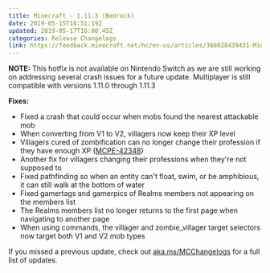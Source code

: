```yaml
---
title: Minecraft - 1.11.3 (Bedrock)
date: 2019-05-15T16:51:19Z
updated: 2019-05-17T16:00:45Z
categories: Release Changelogs
link: https://feedback.minecraft.net/hc/en-us/articles/360028439431-Minecraft-1-11-3-Bedrock
---
```


**NOTE:** This hotfix is not available on Nintendo Switch as we are still working on addressing several crash issues for a future update. Multiplayer is still compatible with versions 1.11.0 through 1.11.3

**Fixes:**

- Fixed a crash that could occur when mobs found the nearest attackable mob
- When converting from V1 to V2, villagers now keep their XP level
- Villagers cured of zombification can no longer change their profession if they have enough XP ([MCPE-42348](https://bugs.mojang.com/browse/MCPE-42348))
- Another fix for villagers changing their professions when they're not supposed to
- Fixed pathfinding so when an entity can't float, swim, or be amphibious, it can still walk at the bottom of water
- Fixed gamertags and gamerpics of Realms members not appearing on the members list
- The Realms members list no longer returns to the first page when navigating to another page
- When using commands, the villager and zombie_villager target selectors now target both V1 and V2 mob types

If you missed a previous update, check out [aka.ms/MCChangelogs](https://aka.ms/MCChangelogs) for a full list of updates.
